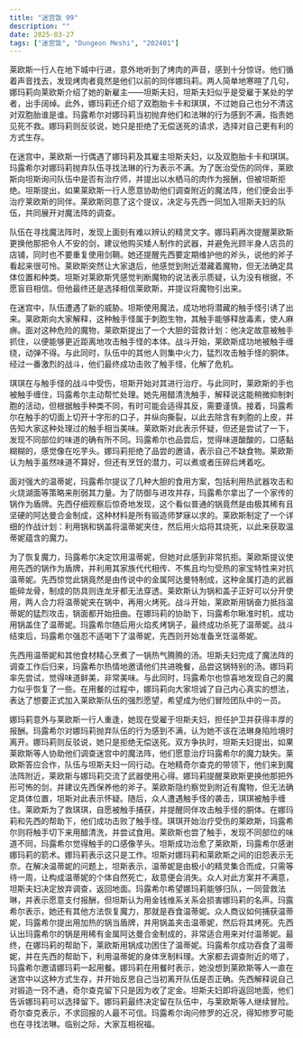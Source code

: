 ```yaml
---
title: "迷宫饭 09"
description: ""
date: 2025-03-27
tags: ["迷宫饭", "Dungeon Meshi", "202401"]
---
```


莱欧斯一行人在地下城中行进，意外地听到了烤肉的声音，感到十分惊讶。他们循着声音找去，发现烤肉者竟然是他们以前的同伴娜玛莉。两人简单地寒暄了几句，娜玛莉向莱欧斯介绍了她的新雇主——坦斯夫妇，坦斯夫妇似乎是受雇于某处的学者，出手阔绰。此外，娜玛莉还介绍了双胞胎卡卡和琪琪，不过她自己也分不清这对双胞胎谁是谁。玛露希尔对娜玛莉当初抛弃他们和法琳的行为感到不满，指责她见死不救。娜玛莉则反驳说，她只是拒绝了无偿送死的请求，选择对自己更有利的方式生存。

在迷宫中，莱欧斯一行偶遇了娜玛莉及其雇主坦斯夫妇，以及双胞胎卡卡和琪琪。玛露希尔对娜玛莉抛弃队伍寻找法琳的行为表示不满。为了医治受伤的同伴，莱欧斯向坦斯询问队伍中是否有治疗师，并提出以水栖马的肉作为报酬，但被坦斯拒绝。坦斯提出，如果莱欧斯一行人愿意协助他们调查附近的魔法阵，他们便会出手治疗莱欧斯的同伴。莱欧斯同意了这个提议，决定与先西一同加入坦斯夫妇的队伍，共同展开对魔法阵的调查。

队伍在寻找魔法阵时，发现上面刻有难以辨认的精灵文字。娜玛莉再次提醒莱欧斯更换他那把令人不安的剑，建议他购买矮人制作的武器，并避免光顾半身人店员的店铺，同时也不要重复使用剑鞘。她还提醒先西要定期维护他的斧头，说他的斧子看起来很可怜。莱欧斯突然让大家退后，他感觉到附近潜藏着魔物，但无法确定具体位置和种类。坦斯对莱欧斯凭感觉判断魔物的说法表示质疑，认为没有根据，不愿盲目相信。但他最终还是选择相信莱欧斯，并提议将魔物引出来。

在迷宫中，队伍遭遇了新的威胁。坦斯使用魔法，成功地将潜藏的触手怪引诱了出来。莱欧斯向大家解释，这种触手怪属于刺胞生物，其触手能够释放毒素，使人麻痹。面对这种危险的魔物，莱欧斯提出了一个大胆的营救计划：他决定故意被触手抓住，以便能够更近距离地攻击触手怪的本体。战斗开始，莱欧斯成功地被触手缠绕，动弹不得。与此同时，队伍中的其他人则集中火力，猛烈攻击触手怪的胴体。经过一番激烈的战斗，他们最终成功击败了触手怪，化解了危机。

琪琪在与触手怪的战斗中受伤，坦斯开始对其进行治疗。与此同时，莱欧斯的手也被触手缠住，玛露希尔主动帮忙处理。她先用醋清洗触手，解释说这能稍微抑制刺胞的活动，但根据触手种类不同，有时可能会适得其反，需要谨慎。接着，玛露希尔在触手的切面上切开十字形的口子，并纵向撕裂，以此去除含有刺胞的上皮，并告知大家这种处理过的触手相当美味。莱欧斯对此表示怀疑，但还是尝试了一下，发现不同部位的味道的确有所不同。玛露希尔也品尝后，觉得味道酸酸的，口感黏糊糊的，感觉像在吃芋头。娜玛莉拒绝了品尝的邀请，表示自己不缺食物。莱欧斯认为触手虽然味道不算好，但还有烹饪的潜力，可以煮或者压碎后烤着吃。

面对强大的温蒂妮，玛露希尔提议了几种大胆的食用方案，包括利用热武器攻击和火烧湖面等策略来削弱其力量。为了防御与进攻并存，玛露希尔拿出了一个家传的锅作为盾牌。先西仔细观察后惊奇地发现，这个看似普通的锅竟然是由极其稀有且坚硬的阿达曼合金制成，这种材料是所有锻造师梦寐以求的。莱欧斯制定了一个详细的作战计划：利用锅和锅盖将温蒂妮夹住，然后用火焰将其烧死，以此来获取温蒂妮蕴含的魔力。

为了恢复魔力，玛露希尔决定饮用温蒂妮，但她对此感到非常抗拒。莱欧斯提议使用先西的锅作为盾牌，并利用其家族代代相传、不焦且均匀受热的家宝特性来对抗温蒂妮。先西惊觉此锅竟然是由传说中的金属阿达曼特制成，这种金属打造的武器能碎龙骨，制成的防具则连龙牙都无法穿透。莱欧斯认为锅和盖子正好可以分开使用，两人合力将温蒂妮夹在锅中，再用火烤死。战斗开始，莱欧斯用锅奋力抵挡温蒂妮的猛烈攻击，锅面都开始扭曲。在娜玛莉的协助下，玛露希尔瞅准时机，成功用锅盖住了温蒂妮。玛露希尔随后用火焰炙烤锅子，最终成功杀死了温蒂妮。战斗结束后，玛露希尔强忍不适喝下了温蒂妮，先西则开始准备烹饪温蒂妮。

先西用温蒂妮和其他食材精心烹煮了一锅热气腾腾的汤。坦斯夫妇完成了魔法阵的调查工作后归来，玛露希尔热情地邀请他们共进晚餐，品尝这锅特别的汤。娜玛莉率先尝试，觉得味道鲜美，非常美味。与此同时，玛露希尔也惊喜地发现自己的魔力似乎恢复了一些。在用餐的过程中，娜玛莉向大家坦诚了自己内心真实的想法，表达了想要正式加入莱欧斯队伍的强烈愿望，希望成为他们冒险团队中的一员。

娜玛莉意外与莱欧斯一行人重逢，她现在受雇于坦斯夫妇，担任护卫并获得丰厚的报酬。玛露希尔对娜玛莉抛弃队伍的行为感到不满，认为她不该在法琳身陷险境时离开。娜玛莉则反驳说，她只是拒绝无偿送死。双方争执时，坦斯夫妇提出，如果莱欧斯等人协助他们调查迷宫中的魔法阵，他们愿意治疗玛露希尔的魔力缺失。莱欧斯答应合作，队伍与坦斯夫妇一同行动。在地精奇尔查克的带领下，他们来到魔法阵附近，莱欧斯与娜玛莉交流了武器使用心得。娜玛莉提醒莱欧斯更换他那把外形可怖的剑，并建议先西保养他的斧子。莱欧斯隐约察觉到附近有魔物，但无法确定具体位置，坦斯对此表示怀疑。随后，众人遭遇触手怪的袭击，琪琪被触手缠住。莱欧斯为了救琪琪，自愿被触手捕获，并提醒同伴攻击触手怪的胴体。在娜玛莉和先西的帮助下，他们成功击败了触手怪。琪琪开始治疗受伤的莱欧斯，玛露希尔则将触手切下来用醋清洗，并尝试食用。莱欧斯也尝了触手，发现不同部位的味道不同，玛露希尔觉得触手的口感像芋头。坦斯成功治愈了莱欧斯，玛露希尔感谢娜玛莉的箭术。娜玛莉表示这只是工作。坦斯对娜玛莉和莱欧斯之间的旧怨表示无奈。在解决温蒂妮的问题上，坦斯表示，温蒂妮是由极小的精灵集合而成，只需等待一周，让构成温蒂妮的个体自然死亡，敌意便会消失。众人对此方案并不满意，坦斯夫妇决定放弃调查，返回地面。玛露希尔希望娜玛莉能够归队，一同营救法琳，并表示愿意支付报酬，但坦斯认为用金钱维系关系会损害娜玛莉的名声。玛露希尔表示，她还有其他方法恢复魔力，那就是吞食温蒂妮。众人商议如何捕获温蒂妮，玛露希尔提出用加热的锅当盾牌，并用锅盖夹击温蒂妮，然后将其烤死。先西认出玛露希尔的锅是用稀有金属阿达曼合金制成的，非常适合用来对付温蒂妮。最终，在娜玛莉的帮助下，莱欧斯用锅成功困住了温蒂妮。玛露希尔成功吞食了温蒂妮，并在先西的帮助下，利用温蒂妮的身体烹制料理。大家都去调查附近的塔了，玛露希尔邀请娜玛莉一起用餐。娜玛莉在用餐时表示，她没想到莱欧斯等人一直在迷宫中以这种方式生存，并开始反思自己当初离开队伍是否正确。先西解释说自己对锻造一窍不通，奇尔查克留下只是因为收了定金。坦斯夫妇即将返回地面，他们告诉娜玛莉可以选择留下。娜玛莉最终决定留在队伍中，与莱欧斯等人继续冒险。奇尔查克表示，不求回报的人最不可信。玛露希尔询问修罗的近况，得知修罗可能也在寻找法琳。临别之际，大家互相祝福。